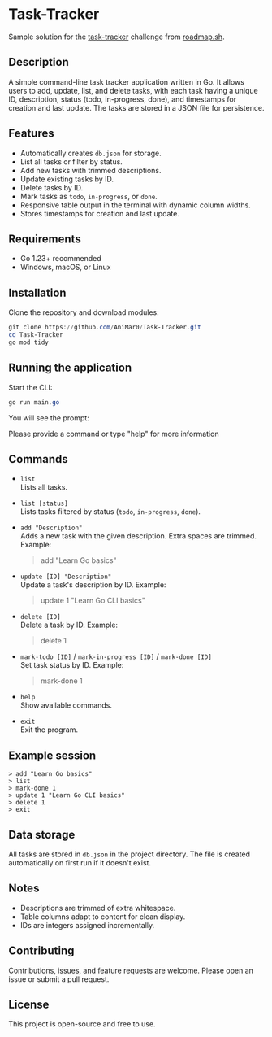 # Task-Tracker

Sample solution for the [task-tracker](https://roadmap.sh/projects/task-tracker) challenge from [roadmap.sh](https://roadmap.sh/).

## Description

A simple command-line task tracker application written in Go. It allows users to add, update, list, and delete tasks, with each task having a unique ID, description, status (todo, in-progress, done), and timestamps for creation and last update. The tasks are stored in a JSON file for persistence.

## Features

- Automatically creates `db.json` for storage.
- List all tasks or filter by status.
- Add new tasks with trimmed descriptions.
- Update existing tasks by ID.
- Delete tasks by ID.
- Mark tasks as `todo`, `in-progress`, or `done`.
- Responsive table output in the terminal with dynamic column widths.
- Stores timestamps for creation and last update.

## Requirements

- Go 1.23+ recommended
- Windows, macOS, or Linux

## Installation

Clone the repository and download modules:

```powershell
git clone https://github.com/AniMar0/Task-Tracker.git
cd Task-Tracker
go mod tidy
```

## Running the application

Start the CLI:

```powershell
go run main.go
```

You will see the prompt:

Please provide a command or type "help" for more information

>

## Commands

- `list`  
  Lists all tasks.

- `list [status]`  
  Lists tasks filtered by status (`todo`, `in-progress`, `done`).

- `add "Description"`  
  Adds a new task with the given description. Extra spaces are trimmed.
  Example:

  > add "Learn Go basics"

- `update [ID] "Description"`  
  Update a task's description by ID. Example:

  > update 1 "Learn Go CLI basics"

- `delete [ID]`  
  Delete a task by ID. Example:

  > delete 1

- `mark-todo [ID]` / `mark-in-progress [ID]` / `mark-done [ID]`  
  Set task status by ID. Example:

  > mark-done 1

- `help`  
  Show available commands.

- `exit`  
  Exit the program.

## Example session

```
> add "Learn Go basics"
> list
> mark-done 1
> update 1 "Learn Go CLI basics"
> delete 1
> exit
```

## Data storage

All tasks are stored in `db.json` in the project directory. The file is created automatically on first run if it doesn't exist.

## Notes

- Descriptions are trimmed of extra whitespace.
- Table columns adapt to content for clean display.
- IDs are integers assigned incrementally.

## Contributing

Contributions, issues, and feature requests are welcome. Please open an issue or submit a pull request.

## License

This project is open-source and free to use.
